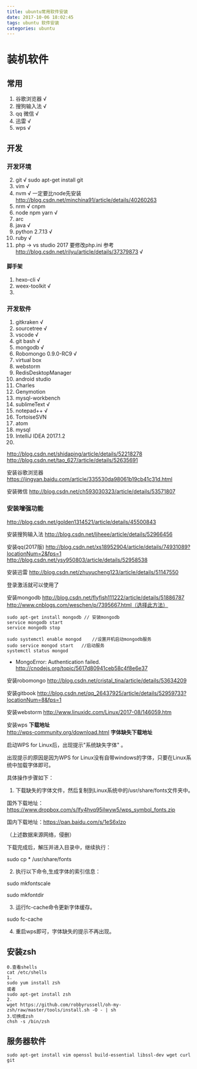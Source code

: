 ```yaml
---
title: ubuntu常用软件安装
date: 2017-10-06 18:02:45
tags: ubuntu 软件安装
categories: ubuntu
---
```


# 装机软件

## 常用
1. 谷歌浏览器 √
13. 搜狗输入法 √
4. qq 微信 √
9. 迅雷 √
11. wps √

## 开发

### 开发环境 
2. git √  sudo apt-get install git
1. vim √ 
1. nvm √ 一定要比node先安装  http://blog.csdn.net/minchina91/article/details/40260263
1. nrm √ cnpm
2. node npm yarn √
3. arc
4. java √
5. python 2.7.13 √
6. ruby √
7. php -> vs studio 2017 要修改php.ini 参考 http://blog.csdn.net/rilyu/article/details/37379873 √ 

#### 脚手架
1. hexo-cli √
2. weex-toolkit √
3. 





### 开发软件

1. gitkraken √
2. sourcetree √
3. vscode √
5. git bash √
6. mongodb √
7. Robomongo 0.9.0-RC9 √
8. virtual box
9. webstorm
10. RedisDesktopManager
11. android studio
12. Charles
13. Genymotion
14. mysql-workbench
15. sublimeText √
16. notepad++ √
17. TortoiseSVN
18. atom
19. mysql
20. IntelliJ IDEA 2017.1.2
21. 


http://blog.csdn.net/shidaping/article/details/52218278
http://blog.csdn.net/tao_627/article/details/52635691

安装谷歌浏览器
https://jingyan.baidu.com/article/335530da98061b19cb41c31d.html

安装微信
http://blog.csdn.net/ch593030323/article/details/53571807

<!--more-->
### 安装增强功能
http://blog.csdn.net/golden1314521/article/details/45500843

安装搜狗输入法
http://blog.csdn.net/ljheee/article/details/52966456



安装qq(2017版)
http://blog.csdn.net/xs18952904/article/details/74931089?locationNum=2&fps=1
http://blog.csdn.net/ysy950803/article/details/52958538


安装迅雷
http://blog.csdn.net/zhuyucheng123/article/details/51147550

登录激活就可以使用了

安装mongodb
http://blog.csdn.net/flyfish111222/article/details/51886787
http://www.cnblogs.com/weschen/p/7395667.html（选择此方法）
```
sudo apt-get install mongodb // 安装mongodb
service mongodb start
service mongodb stop
```
```
sudo systemctl enable mongod    //设置开机启动mongodb服务
sudo service mongod start   //启动服务
systemctl status mongod

```

- MongoError: Authentication failed.
http://cnodejs.org/topic/5617d80941ceb58c4f8e6e37



安装robomongo
http://blog.csdn.net/cristal_tina/article/details/53634209


安装gitbook
http://blog.csdn.net/qq_26437925/article/details/52959733?locationNum=8&fps=1

安装webstorm
http://www.linuxidc.com/Linux/2017-08/146059.htm


安装wps
**下载地址**   
 http://wps-community.org/download.html
**字体缺失下载地址**

启动WPS for Linux后，出现提示"系统缺失字体" 。

出现提示的原因是因为WPS for Linux没有自带windows的字体，只要在Linux系统中加载字体即可。

具体操作步骤如下：

1. 下载缺失的字体文件，然后复制到Linux系统中的/usr/share/fonts文件夹中。

国外下载地址：https://www.dropbox.com/s/lfy4hvq95ilwyw5/wps_symbol_fonts.zip

国内下载地址：https://pan.baidu.com/s/1eS6xIzo

（上述数据来源网络，侵删）

下载完成后，解压并进入目录中，继续执行：

sudo cp * /usr/share/fonts

2. 执行以下命令,生成字体的索引信息：

sudo mkfontscale

sudo mkfontdir

3. 运行fc-cache命令更新字体缓存。

sudo fc-cache

4. 重启wps即可，字体缺失的提示不再出现。


## 安装zsh

```
0.查看shells
cat /etc/shells
1.
sudo yum install zsh
或者
sudo apt-get install zsh
2.
wget https://github.com/robbyrussell/oh-my-zsh/raw/master/tools/install.sh -O - | sh
3.切换成zsh
chsh -s /bin/zsh
```


## 服务器软件
```
sudo apt-get install vim openssl build-essential libssl-dev wget curl git 
```